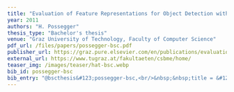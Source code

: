 ```yaml
---
title: "Evaluation of Feature Representations for Object Detection with Boosted Classifiers"
year: 2011
authors: "H. Possegger"
thesis_type: "Bachelor's thesis"
venue: "Graz University of Technology, Faculty of Computer Science"
pdf_url: /files/papers/possegger-bsc.pdf
publisher_url: https://graz.pure.elsevier.com/en/publications/evaluation-of-feature-representations-for-object-detection-with-b
external_url: https://www.tugraz.at/fakultaeten/csbme/home/
teaser_img: /images/teaser/hat-bsc.webp
bib_id: possegger-bsc
bib_entry: "@bscthesis&#123;possegger-bsc,<br/>&nbsp;&nbsp;title = &#123;&#123;Evaluation of Feature Representations for Object Detection with Boosted Classifiers&#125;&#125;,<br/>&nbsp;&nbsp;author = &#123;Horst Possegger&#125;,<br/>&nbsp;&nbsp;school = &#123;Graz University of Technology, Faculty of Computer Science&#125;,<br/>&nbsp;&nbsp;year = &#123;2011&#125;<br/>&#125;"
---
```

